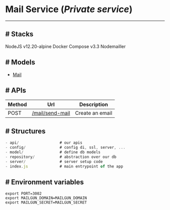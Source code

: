 # Mail Service (**_Private service_**)

---

## # Stacks

NodeJS v12.20-alpine
Docker Compose v3.3
Nodemailler

## # Models

- [Mail](src/models/mail.schema.js)

## # APIs

| Method | Url                                | Description     |
| ------ | ---------------------------------- | --------------- |
| POST   | [/mail/send-mail](src/api/mail.js) | Create an email |

## # Structures

```js
- api/                  # our apis
- config/               # config di, ssl, server, ...
- model/                # define db models
- repository/           # abstraction over our db
- server/               # server setup code
- index.js              # main entrypoint of the app
```

## # Environment variables

```
export PORT=3002
export MAILGUN_DOMAIN=MAILGUN_DOMAIN
export MAILGUN_SECRET=MAILGUN_SECRET
```
